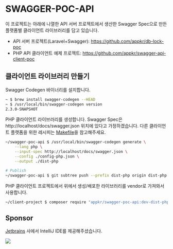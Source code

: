 # SWAGGER-POC-API

이 프로젝트는 아래에 나열한 API 서버 프로젝트에서 생산한 Swagger Spec으로 만든 플랫폼별 클라이언트 라이브러리를 담고 있습니다.

- API 서버 프로젝트(Laravel+Swagger): https://github.com/appkr/db-lock-poc
- PHP API 클라이언트 예제 프로젝트: https://github.com/appkr/swagger-api-client-poc

## 클라이언트 라이브러리 만들기

Swagger Codegen 바이너리를 설치합니다.

```bash
~ $ brew install swagger-codegen --HEAD
~ $ /usr/local/bin/swagger-codegen version
2.3.0-SNAPSHOT
```

PHP 클라이언트 라이브러리를 생성합니다. Swagger Spec은 http://localhost/docs/swagger.json 위치에 있다고 가정하겠습니다. 다른 클라이언트 플랫폼을 위한 레시피는 [Makefile](Makefile)을 참고해주세요.

```bash
~/swagger-poc-api $ /usr/local/bin/swagger-codegen generate \
    --lang php \
    --input-spec http://localhost/docs/swagger.json \
    --config ./config-php.json \
    --output ./dist-php

# Publish
~/swagger-poc-api $ git subtree push --prefix dist-php origin dist-php
```

PHP 클라이언트 프로젝트에서 위에서 생성/배포한 라이브러리를 vendor로 가져와서 사용합니다.

```bash
~/client-project $ composer require "appkr/swagger-poc-api:dev-dist-php"
```

## Sponsor

[Jetbrains](https://www.jetbrains.com/) 사에서 IntelliJ IDE를 제공해주셨습니다.

![](https://github.com/appkr/db-lock-poc/raw/master/intellij_logo.png)